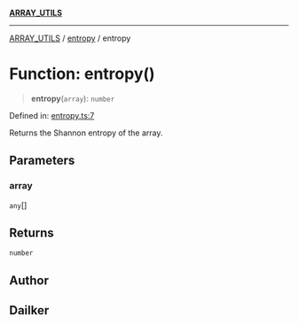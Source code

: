 [**ARRAY_UTILS**](../../README.md)

***

[ARRAY_UTILS](../../README.md) / [entropy](../README.md) / entropy

# Function: entropy()

> **entropy**(`array`): `number`

Defined in: [entropy.ts:7](https://github.com/dailker/everyutil/blob/bf8adc96ac84c1d33f18a4705d529c444472a677/src/array/entropy.ts#L7)

Returns the Shannon entropy of the array.

## Parameters

### array

`any`[]

## Returns

`number`

## Author

## Dailker
